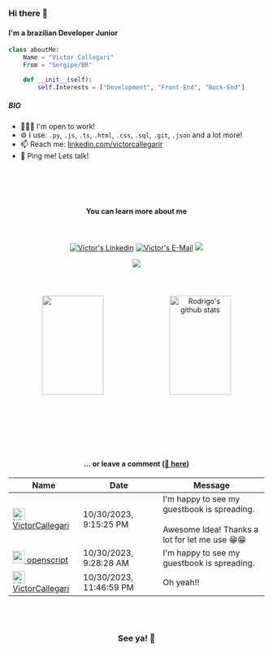 #

![]()

### Hi there 👋 
#### I'm a brazilian Developer Junior
```python
class aboutMe:
    Name = "Victor Callegari"
    From = "Sergipe/BR"

    def __init__(self):
        self.Interests = ["Development", "Front-End", "Back-End"]
```
##### BIO

 
- 👩🏻‍💻 I'm open to work!
- ⚙️ I use: `.py`, `.js`, `.ts`, `.html`, `.css`, `.sql`, `.git`, `.json` and a lot more!
- 📫 Reach me: [linkedin.com/victorcallegarir](https://www.linkedin.com/in/victorcallegarir/)
- 💬 Ping me! Lets talk! 

# 
#### 

<br/>
<br/>

<div align="center">
	
#### You can learn more about me
	
</div>

<br>
<br>
<!--CONTATOS-->
<div align="center">
	<a href="https://www.linkedin.com/in/victorcallegarir/" target="_blank"><img src="https://img.shields.io/badge/-LinkedIn-%230077B5?style=for-the-badge&logo=linkedin&logoColor=white"  alt="Victor's Linkedin" target="_blank"></a>
    	<a href="victorcallegari.dev@hotmail.com?subject=[GitHub]%20🔥%20Entrando%20em%20contato&body=Ol%C3%A1%20Rodrigo%21%0AEstou%20entrando%20em%20contato%20com%20voc%C3%AA%20depois%20de%20ver%20seu%20Github%20para%20..."><img  alt="Victor's E-Mail" src="https://img.shields.io/badge/e‑mail-D14836.svg?style=for-the-badge&logo=GMail&logoColor=white"/></a>
	<a href="https://www.instagram.com/vitucoder/" target="_blank"><img src="https://img.shields.io/badge/-Instagram-%23E4405F?style=for-the-badge&logo=instagram&logoColor=white" target="_blank"></a> <br>

	  
![](https://komarev.com/ghpvc/?username=VictorCallegari&style=for-the-badge&label=PROFILE+VIEWS)


<!--/CONTATOS -->
</div>

#

<div align="center">  <br>
	<img width="49%" height="195px" src="https://github-readme-stats.vercel.app/api/top-langs/?username=VictorCallegari&layout=compact&hide_border=false&title_color=FFFFFF&text_color=c9d1d9&bg_color=0d1117" />
	<img width="49%" height="195px" src="https://github-readme-stats.vercel.app/api?username=VictorCallegari&show_icons=true&count_private=true&hide_border=false&title_color=FFFFFF&icon_color=FFFFFF&text_color=c9d1d9&bg_color=0d1117" alt="Rodrigo's github stats" /> 
</div>


<br><br>	



#
<br>
<div align="center">


#### ... or leave a comment ([💌 here](https://github.com/VictorCallegari/VictorCallegari/issues/1#issuecomment-new))

<!-- Guestbook -->
| Name | Date | Message |
|---|---|---|
| <a href="https://github.com/VictorCallegari"><img width="24" src="[(https://avatars.githubusercontent.com/u/103325342?v=4)]" alt="VictorCallegari" /> VictorCallegari</a> |10/30/2023, 9:15:25 PM|I'm happy to see my guestbook is spreading.<br /><br />Awesome Idea! Thanks a lot for let me use 😁😁|
| <a href="https://github.com/openscript"><img width="24" src="[(https://avatars.githubusercontent.com/u/103325342?v=4)]" alt="openscript" /> openscript</a> |10/30/2023, 9:28:28 AM|I'm happy to see my guestbook is spreading.|
| <a href="https://github.com/VictorCallegari"><img width="24" src="[(https://avatars.githubusercontent.com/u/103325342?v=4)]" alt="VictorCallegari" /> VictorCallegari</a> |10/30/2023, 11:46:59 PM|Oh yeah!!|
<!-- /Guestbook -->

</div>
<br><br>

<div align="center">
	
### See ya! 👋

	
<br><br>	
</div>
